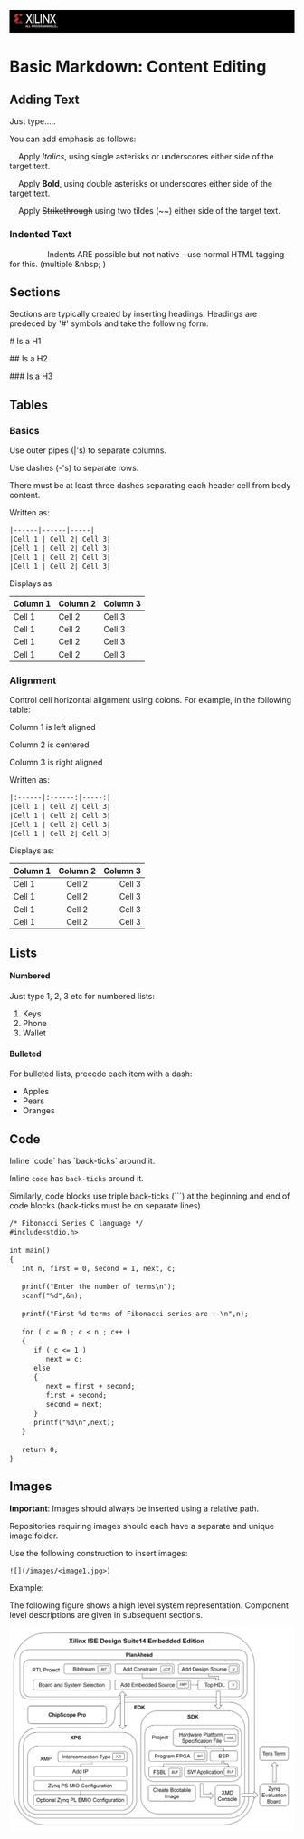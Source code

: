 ![](/images/x_banner.PNG)

# Basic Markdown: Content Editing 

## Adding Text

Just type.....

You can add emphasis as follows:

&nbsp;&nbsp;&nbsp;&nbsp;Apply *Italics*, using single asterisks or underscores either side of the target text.

&nbsp;&nbsp;&nbsp;&nbsp;Apply **Bold**, using double asterisks or underscores either side of the target text.

&nbsp;&nbsp;&nbsp;&nbsp;Apply ~~Strikethrough~~ using two tildes (\~~) either side of the target text.

### Indented Text
&nbsp;&nbsp;&nbsp;&nbsp;&nbsp;&nbsp;&nbsp;&nbsp;&nbsp;&nbsp;&nbsp;&nbsp;&nbsp;&nbsp;&nbsp;&nbsp; Indents ARE possible but not native - use normal HTML tagging for this. (multiple \&nbsp;&nbsp;)

## Sections
Sections are typically created by inserting headings.
Headings are predeced by '#' symbols and take the following form:

\# Is a H1

\## Is a H2

\### Is a H3

## Tables

### Basics

Use outer pipes (|'s) to separate columns.

Use dashes (-'s) to separate rows.

There must be at least three dashes separating each header cell from body content.

Written as:

```|Column 1 | Column 2 |Column 3|
|------|------|-----|
|Cell 1 | Cell 2| Cell 3|
|Cell 1 | Cell 2| Cell 3|
|Cell 1 | Cell 2| Cell 3|
|Cell 1 | Cell 2| Cell 3|
```
Displays as

|Column 1 | Column 2 |Column 3|
|------|------|-----|
|Cell 1 | Cell 2| Cell 3|
|Cell 1 | Cell 2| Cell 3|
|Cell 1 | Cell 2| Cell 3|
|Cell 1 | Cell 2| Cell 3|

### Alignment

Control cell horizontal alignment using colons. For example, in the following table:

Column 1 is left aligned

Column 2 is centered

Column 3 is right aligned

Written as:

```|Column 1 | Column 2 |Column 3|
|:------|:------:|-----:|
|Cell 1 | Cell 2| Cell 3|
|Cell 1 | Cell 2| Cell 3|
|Cell 1 | Cell 2| Cell 3|
|Cell 1 | Cell 2| Cell 3|
```

Displays as:

|Column 1 | Column 2 |Column 3|
|:------|:------:|-----:|
|Cell 1 | Cell 2| Cell 3|
|Cell 1 | Cell 2| Cell 3|
|Cell 1 | Cell 2| Cell 3|
|Cell 1 | Cell 2| Cell 3|


## Lists
#### Numbered
Just type 1, 2, 3 etc for numbered lists:
1. Keys
2. Phone
3. Wallet

#### Bulleted
For bulleted lists, precede each item with a dash:
- Apples
- Pears
- Oranges

## Code

Inline \`code\` has \`back-ticks\` around it.

Inline `code` has `back-ticks` around it.

Similarly, code blocks use triple back-ticks (\```) at the beginning and end of code blocks (back-ticks must be on separate lines).
```
/* Fibonacci Series C language */
#include<stdio.h>
 
int main()
{
   int n, first = 0, second = 1, next, c;
 
   printf("Enter the number of terms\n");
   scanf("%d",&n);
 
   printf("First %d terms of Fibonacci series are :-\n",n);
 
   for ( c = 0 ; c < n ; c++ )
   {
      if ( c <= 1 )
         next = c;
      else
      {
         next = first + second;
         first = second;
         second = next;
      }
      printf("%d\n",next);
   }
 
   return 0;
}
```

## Images
**Important**: Images should always be inserted using a relative path.

Repositories requiring images should each have a separate and unique image folder.

Use the following construction to insert images:

```
![](/images/<image1.jpg>)
```

Example:

The following figure shows a high level system representation. Component level descriptions are given in subsequent sections.

![](/images/image1.jpg)






[Click for file]:file_2.md

[Prerequisites]:prerequisites.md

[Register space]:registers.md

[APIs]:apis.md

[Example use cases]:examples.md

[Tutorials]:tutorials.md
